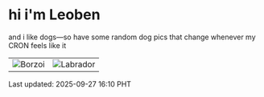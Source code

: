 # hi i'm Leoben

and i like dogs—so have some random dog pics that change whenever my CRON feels like it

|  |  |
|--------|----------|
| ![Borzoi](https://random-dog-vercel.vercel.app/api/random-borzoi?v=1758960608) | ![Labrador](https://random-dog-vercel.vercel.app/api/random-labrador?v=1758960608) |

Last updated: 2025-09-27 16:10 PHT
